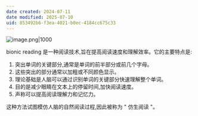 ```yaml
---
date created: 2024-07-11
date modified: 2025-07-10
uid: 853492b6-f3ea-4021-b0ec-4184cc675c33
---
```


![image.png|1000](https://imagehosting4picgo.oss-cn-beijing.aliyuncs.com/imagehosting/fix-dir%2Fpicgo%2Fpicgo-clipboard-images%2F2024%2F07%2F17%2F14-29-01-13d336f8510dc31118af625274a6e218-20240717142900-8e5f34.png)

bionic reading 是一种阅读技术,旨在提高阅读速度和理解效率。它的主要特点是:

1. 突出单词的关键部分,通常是单词的前半部分或前几个字母。
2. 这些突出的部分通常以加粗或不同颜色显示。
3. 理论基础是人脑可以通过识别单词的关键部分快速理解整个单词。
4. 目的是减少眼睛在文本上的停留时间,加快阅读速度。
5. 声称可以提高阅读理解力和记忆力。

这种方法试图模仿人脑的自然阅读过程,因此被称为 " 仿生阅读 "。
